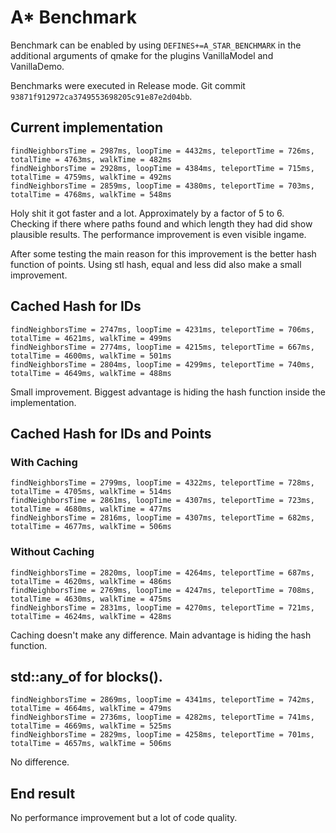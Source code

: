# A* Benchmark

Benchmark can be enabled by using `DEFINES+=A_STAR_BENCHMARK` in the additional arguments of qmake for the plugins VanillaModel and VanillaDemo.

Benchmarks were executed in Release mode. Git commit `93871f912972ca3749553698205c91e87e2d04bb`.

## Current implementation

    findNeighborsTime = 2987ms, loopTime = 4432ms, teleportTime = 726ms, totalTime = 4763ms, walkTime = 482ms
    findNeighborsTime = 2928ms, loopTime = 4384ms, teleportTime = 715ms, totalTime = 4759ms, walkTime = 492ms
    findNeighborsTime = 2859ms, loopTime = 4380ms, teleportTime = 703ms, totalTime = 4768ms, walkTime = 548ms
    
Holy shit it got faster and a lot. Approximately by a factor of 5 to 6. Checking if there where paths found and which length they had did show plausible results. The performance improvement is even visible ingame.
    
After some testing the main reason for this improvement is the better hash function of points. Using stl hash, equal and less did also make a small improvement.
   
## Cached Hash for IDs

    findNeighborsTime = 2747ms, loopTime = 4231ms, teleportTime = 706ms, totalTime = 4621ms, walkTime = 499ms
    findNeighborsTime = 2774ms, loopTime = 4215ms, teleportTime = 667ms, totalTime = 4600ms, walkTime = 501ms
    findNeighborsTime = 2804ms, loopTime = 4299ms, teleportTime = 740ms, totalTime = 4649ms, walkTime = 488ms

Small improvement. Biggest advantage is hiding the hash function inside the implementation.

## Cached Hash for IDs and Points

### With Caching

    findNeighborsTime = 2799ms, loopTime = 4322ms, teleportTime = 728ms, totalTime = 4705ms, walkTime = 514ms
    findNeighborsTime = 2861ms, loopTime = 4307ms, teleportTime = 723ms, totalTime = 4680ms, walkTime = 477ms
    findNeighborsTime = 2816ms, loopTime = 4307ms, teleportTime = 682ms, totalTime = 4677ms, walkTime = 506ms

### Without Caching

    findNeighborsTime = 2820ms, loopTime = 4264ms, teleportTime = 687ms, totalTime = 4620ms, walkTime = 486ms
    findNeighborsTime = 2769ms, loopTime = 4247ms, teleportTime = 708ms, totalTime = 4630ms, walkTime = 475ms
    findNeighborsTime = 2831ms, loopTime = 4270ms, teleportTime = 721ms, totalTime = 4624ms, walkTime = 428ms
    
Caching doesn't make any difference. Main advantage is hiding the hash function.

## std::any_of for blocks().

    findNeighborsTime = 2869ms, loopTime = 4341ms, teleportTime = 742ms, totalTime = 4664ms, walkTime = 479ms
    findNeighborsTime = 2736ms, loopTime = 4282ms, teleportTime = 741ms, totalTime = 4669ms, walkTime = 525ms
    findNeighborsTime = 2829ms, loopTime = 4258ms, teleportTime = 701ms, totalTime = 4657ms, walkTime = 506ms

No difference.

## End result

No performance improvement but a lot of code quality.